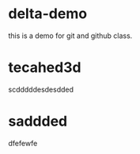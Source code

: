 # delta-demo
this is a demo for git and github class.
# tecahed3d
scdddddesdesdded
# saddded
dfefewfe